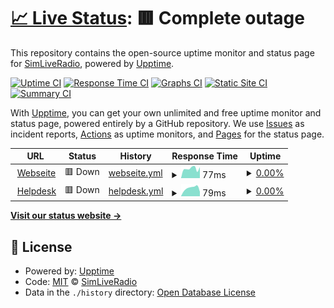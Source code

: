 # [📈 Live Status](https://SimLive-Radio.github.io/status-page): <!--live status--> **🟥 Complete outage**

This repository contains the open-source uptime monitor and status page for [SimLiveRadio](https://simliveradio.net/), powered by [Upptime](https://github.com/upptime/upptime).

[![Uptime CI](https://github.com/SimLive-Radio/status-page/workflows/Uptime%20CI/badge.svg)](https://github.com/SimLive-Radio/status-page/actions?query=workflow%3A%22Uptime+CI%22)
[![Response Time CI](https://github.com/SimLive-Radio/status-page/workflows/Response%20Time%20CI/badge.svg)](https://github.com/SimLive-Radio/status-page/actions?query=workflow%3A%22Response+Time+CI%22)
[![Graphs CI](https://github.com/SimLive-Radio/status-page/workflows/Graphs%20CI/badge.svg)](https://github.com/SimLive-Radio/status-page/actions?query=workflow%3A%22Graphs+CI%22)
[![Static Site CI](https://github.com/SimLive-Radio/status-page/workflows/Static%20Site%20CI/badge.svg)](https://github.com/SimLive-Radio/status-page/actions?query=workflow%3A%22Static+Site+CI%22)
[![Summary CI](https://github.com/SimLive-Radio/status-page/workflows/Summary%20CI/badge.svg)](https://github.com/SimLive-Radio/status-page/actions?query=workflow%3A%22Summary+CI%22)

With [Upptime](https://upptime.js.org), you can get your own unlimited and free uptime monitor and status page, powered entirely by a GitHub repository. We use [Issues](https://github.com/SimLive-Radio/status-page/issues) as incident reports, [Actions](https://github.com/SimLive-Radio/status-page/actions) as uptime monitors, and [Pages](https://SimLive-Radio.github.io/status-page) for the status page.

<!--start: status pages-->
<!-- This summary is generated by Upptime (https://github.com/upptime/upptime) -->
<!-- Do not edit this manually, your changes will be overwritten -->
<!-- prettier-ignore -->
| URL | Status | History | Response Time | Uptime |
| --- | ------ | ------- | ------------- | ------ |
| <img alt="" src="https://icons.duckduckgo.com/ip3/www.simliveradio.net.ico" height="13"> [Webseite](https://www.simliveradio.net) | 🟥 Down | [webseite.yml](https://github.com/SimLive-Radio/status-page/commits/HEAD/history/webseite.yml) | <details><summary><img alt="Response time graph" src="./graphs/webseite/response-time-week.png" height="20"> 77ms</summary><br><a href="https://SimLive-Radio.github.io/status-page/history/webseite"><img alt="Response time 80" src="https://img.shields.io/endpoint?url=https%3A%2F%2Fraw.githubusercontent.com%2FSimLive-Radio%2Fstatus-page%2FHEAD%2Fapi%2Fwebseite%2Fresponse-time.json"></a><br><a href="https://SimLive-Radio.github.io/status-page/history/webseite"><img alt="24-hour response time 79" src="https://img.shields.io/endpoint?url=https%3A%2F%2Fraw.githubusercontent.com%2FSimLive-Radio%2Fstatus-page%2FHEAD%2Fapi%2Fwebseite%2Fresponse-time-day.json"></a><br><a href="https://SimLive-Radio.github.io/status-page/history/webseite"><img alt="7-day response time 77" src="https://img.shields.io/endpoint?url=https%3A%2F%2Fraw.githubusercontent.com%2FSimLive-Radio%2Fstatus-page%2FHEAD%2Fapi%2Fwebseite%2Fresponse-time-week.json"></a><br><a href="https://SimLive-Radio.github.io/status-page/history/webseite"><img alt="30-day response time 81" src="https://img.shields.io/endpoint?url=https%3A%2F%2Fraw.githubusercontent.com%2FSimLive-Radio%2Fstatus-page%2FHEAD%2Fapi%2Fwebseite%2Fresponse-time-month.json"></a><br><a href="https://SimLive-Radio.github.io/status-page/history/webseite"><img alt="1-year response time 80" src="https://img.shields.io/endpoint?url=https%3A%2F%2Fraw.githubusercontent.com%2FSimLive-Radio%2Fstatus-page%2FHEAD%2Fapi%2Fwebseite%2Fresponse-time-year.json"></a></details> | <details><summary><a href="https://SimLive-Radio.github.io/status-page/history/webseite">0.00%</a></summary><a href="https://SimLive-Radio.github.io/status-page/history/webseite"><img alt="All-time uptime 0.00%" src="https://img.shields.io/endpoint?url=https%3A%2F%2Fraw.githubusercontent.com%2FSimLive-Radio%2Fstatus-page%2FHEAD%2Fapi%2Fwebseite%2Fuptime.json"></a><br><a href="https://SimLive-Radio.github.io/status-page/history/webseite"><img alt="24-hour uptime 0.00%" src="https://img.shields.io/endpoint?url=https%3A%2F%2Fraw.githubusercontent.com%2FSimLive-Radio%2Fstatus-page%2FHEAD%2Fapi%2Fwebseite%2Fuptime-day.json"></a><br><a href="https://SimLive-Radio.github.io/status-page/history/webseite"><img alt="7-day uptime 0.00%" src="https://img.shields.io/endpoint?url=https%3A%2F%2Fraw.githubusercontent.com%2FSimLive-Radio%2Fstatus-page%2FHEAD%2Fapi%2Fwebseite%2Fuptime-week.json"></a><br><a href="https://SimLive-Radio.github.io/status-page/history/webseite"><img alt="30-day uptime 0.00%" src="https://img.shields.io/endpoint?url=https%3A%2F%2Fraw.githubusercontent.com%2FSimLive-Radio%2Fstatus-page%2FHEAD%2Fapi%2Fwebseite%2Fuptime-month.json"></a><br><a href="https://SimLive-Radio.github.io/status-page/history/webseite"><img alt="1-year uptime 0.00%" src="https://img.shields.io/endpoint?url=https%3A%2F%2Fraw.githubusercontent.com%2FSimLive-Radio%2Fstatus-page%2FHEAD%2Fapi%2Fwebseite%2Fuptime-year.json"></a></details>
| <img alt="" src="https://icons.duckduckgo.com/ip3/help.simliveradio.net.ico" height="13"> [Helpdesk](https://help.simliveradio.net) | 🟥 Down | [helpdesk.yml](https://github.com/SimLive-Radio/status-page/commits/HEAD/history/helpdesk.yml) | <details><summary><img alt="Response time graph" src="./graphs/helpdesk/response-time-week.png" height="20"> 79ms</summary><br><a href="https://SimLive-Radio.github.io/status-page/history/helpdesk"><img alt="Response time 78" src="https://img.shields.io/endpoint?url=https%3A%2F%2Fraw.githubusercontent.com%2FSimLive-Radio%2Fstatus-page%2FHEAD%2Fapi%2Fhelpdesk%2Fresponse-time.json"></a><br><a href="https://SimLive-Radio.github.io/status-page/history/helpdesk"><img alt="24-hour response time 76" src="https://img.shields.io/endpoint?url=https%3A%2F%2Fraw.githubusercontent.com%2FSimLive-Radio%2Fstatus-page%2FHEAD%2Fapi%2Fhelpdesk%2Fresponse-time-day.json"></a><br><a href="https://SimLive-Radio.github.io/status-page/history/helpdesk"><img alt="7-day response time 79" src="https://img.shields.io/endpoint?url=https%3A%2F%2Fraw.githubusercontent.com%2FSimLive-Radio%2Fstatus-page%2FHEAD%2Fapi%2Fhelpdesk%2Fresponse-time-week.json"></a><br><a href="https://SimLive-Radio.github.io/status-page/history/helpdesk"><img alt="30-day response time 77" src="https://img.shields.io/endpoint?url=https%3A%2F%2Fraw.githubusercontent.com%2FSimLive-Radio%2Fstatus-page%2FHEAD%2Fapi%2Fhelpdesk%2Fresponse-time-month.json"></a><br><a href="https://SimLive-Radio.github.io/status-page/history/helpdesk"><img alt="1-year response time 78" src="https://img.shields.io/endpoint?url=https%3A%2F%2Fraw.githubusercontent.com%2FSimLive-Radio%2Fstatus-page%2FHEAD%2Fapi%2Fhelpdesk%2Fresponse-time-year.json"></a></details> | <details><summary><a href="https://SimLive-Radio.github.io/status-page/history/helpdesk">0.00%</a></summary><a href="https://SimLive-Radio.github.io/status-page/history/helpdesk"><img alt="All-time uptime 0.00%" src="https://img.shields.io/endpoint?url=https%3A%2F%2Fraw.githubusercontent.com%2FSimLive-Radio%2Fstatus-page%2FHEAD%2Fapi%2Fhelpdesk%2Fuptime.json"></a><br><a href="https://SimLive-Radio.github.io/status-page/history/helpdesk"><img alt="24-hour uptime 0.00%" src="https://img.shields.io/endpoint?url=https%3A%2F%2Fraw.githubusercontent.com%2FSimLive-Radio%2Fstatus-page%2FHEAD%2Fapi%2Fhelpdesk%2Fuptime-day.json"></a><br><a href="https://SimLive-Radio.github.io/status-page/history/helpdesk"><img alt="7-day uptime 0.00%" src="https://img.shields.io/endpoint?url=https%3A%2F%2Fraw.githubusercontent.com%2FSimLive-Radio%2Fstatus-page%2FHEAD%2Fapi%2Fhelpdesk%2Fuptime-week.json"></a><br><a href="https://SimLive-Radio.github.io/status-page/history/helpdesk"><img alt="30-day uptime 0.00%" src="https://img.shields.io/endpoint?url=https%3A%2F%2Fraw.githubusercontent.com%2FSimLive-Radio%2Fstatus-page%2FHEAD%2Fapi%2Fhelpdesk%2Fuptime-month.json"></a><br><a href="https://SimLive-Radio.github.io/status-page/history/helpdesk"><img alt="1-year uptime 0.00%" src="https://img.shields.io/endpoint?url=https%3A%2F%2Fraw.githubusercontent.com%2FSimLive-Radio%2Fstatus-page%2FHEAD%2Fapi%2Fhelpdesk%2Fuptime-year.json"></a></details>

<!--end: status pages-->

[**Visit our status website →**](https://SimLive-Radio.github.io/status-page)

## 📄 License

- Powered by: [Upptime](https://github.com/upptime/upptime)
- Code: [MIT](./LICENSE) © [SimLiveRadio](https://simliveradio.net/)
- Data in the `./history` directory: [Open Database License](https://opendatacommons.org/licenses/odbl/1-0/)
